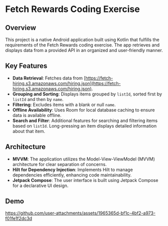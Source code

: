 # Fetch Rewards Coding Exercise

## Overview

This project is a native Android application built using Kotlin that fulfills the requirements of the Fetch Rewards coding exercise. The app retrieves and displays data from a provided API in an organized and user-friendly manner.

## Key Features

- **Data Retrieval**: Fetches data from [https://fetch-hiring.s3.amazonaws.com/hiring.json](https://fetch-hiring.s3.amazonaws.com/hiring.json).
- **Grouping and Sorting**: Displays items grouped by `listId`, sorted first by `listId` and then by `name`.
- **Filtering**: Excludes items with a blank or null `name`.
- **Offline Availability**: Uses Room for local database caching to ensure data is available offline.
- **Search and Filter**: Additional features for searching and filtering items based on `listId`. Long-pressing an item displays detailed information about that item.

## Architecture

- **MVVM**: The application utilizes the Model-View-ViewModel (MVVM) architecture for clear separation of concerns.
- **Hilt for Dependency Injection**: Implements Hilt to manage dependencies efficiently, enhancing code maintainability.
- **Jetpack Compose**: The user interface is built using Jetpack Compose for a declarative UI design.


## Demo
https://github.com/user-attachments/assets/1965365d-bf1c-4bf2-a973-f01fe1f2dc3d




